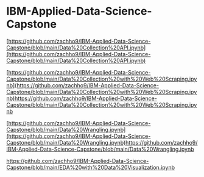 # IBM-Applied-Data-Science-Capstone

[https://github.com/zachho9/IBM-Applied-Data-Science-Capstone/blob/main/Data%20Collection%20API.ipynb](https://github.com/zachho9/IBM-Applied-Data-Science-Capstone/blob/main/Data%20Collection%20API.ipynb)


[https://github.com/zachho9/IBM-Applied-Data-Science-Capstone/blob/main/Data%20Collection%20with%20Web%20Scraping.ipynb](https://github.com/zachho9/IBM-Applied-Data-Science-Capstone/blob/main/Data%20Collection%20with%20Web%20Scraping.ipynb)https://github.com/zachho9/IBM-Applied-Data-Science-Capstone/blob/main/Data%20Collection%20with%20Web%20Scraping.ipynb


[https://github.com/zachho9/IBM-Applied-Data-Science-Capstone/blob/main/Data%20Wrangling.ipynb](https://github.com/zachho9/IBM-Applied-Data-Science-Capstone/blob/main/Data%20Wrangling.ipynb)https://github.com/zachho9/IBM-Applied-Data-Science-Capstone/blob/main/Data%20Wrangling.ipynb


https://github.com/zachho9/IBM-Applied-Data-Science-Capstone/blob/main/EDA%20with%20Data%20Visualization.ipynb
